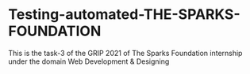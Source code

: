 # Testing-automated-THE-SPARKS-FOUNDATION
This is the task-3 of the GRIP 2021 of The Sparks Foundation internship under the domain Web Development &amp; Designing
